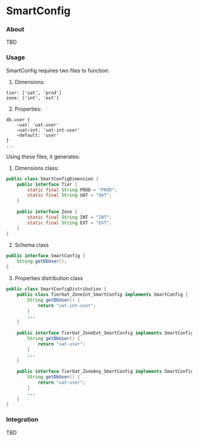 # SmartConfig

### About

TBD

### Usage

SmartConfig requires two files to function:

1. Dimensions:

```
tier: ['uat', 'prod']
zone: ['int', 'ext']
```

2. Properties:

```
db.user {
    ~uat: 'uat-user'
    ~uat~int: 'uat-int-user'
    ~default: 'user'
}
...
```

Using these files, it generates:

1. Dimensions class:

```java
public class SmartConfigDimension {
    public interface Tier {
        static final String PROD = "PROD";
        static final String UAT = "UAT";
    }
    
    public interface Zone {
        static final String INT = "INT";
        static final String EXT = "EXT";
    }
}
```

2. Schema class

```java
public interface SmartConfig {
    String getDbUser();
}
```

3. Properties distribution class

```java
public class SmartConfigDistribution {
    public class TierUat_ZoneInt_SmartConfig implements SmartConfig {
        String getDbUser() {
            return "uat-int-user";
        }
        ...
    }
    
    public interface TierUat_ZoneExt_SmartConfig implements SmartConfig {
        String getDbUser() {
            return "uat-user";
        }
        ...
    }
    
    public interface TierUat_ZoneAny_SmartConfig implements SmartConfig {
        String getDbUser() {
            return "uat-user";
        }
        ...
    }
}
```

### Integration

TBD
